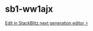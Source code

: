 # sb1-ww1ajx

[Edit in StackBlitz next generation editor ⚡️](https://stackblitz.com/~/github.com/Pato-desarrollo/sb1-ww1ajx)